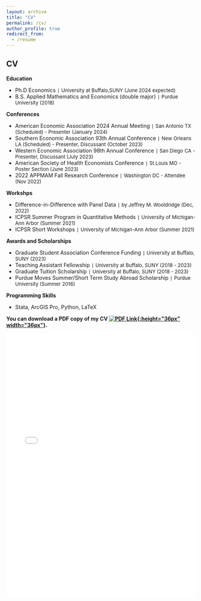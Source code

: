 ```yaml
---
layout: archive
title: "CV"
permalink: /cv/
author_profile: true
redirect_from:
  - /resume
---
```

## CV ##
**Education**
- Ph.D Economics `|` <span style="font-size:13px;"> University at Buffalo,SUNY (June 2024 expected)
- B.S. Applied Mathematics and Economics (double major) `|` <span style="font-size:13px;"> Purdue University (2018)

**Conferences**

- American Economic Association 2024 Annual Meeting `|` <span style="font-size:13px;"> San Antonio TX (Scheduled) - Presenter (January 2024)
- Southern Economic Association 93th Annual Conference `|` <span style="font-size:13px;"> New Orleans LA (Scheduled) - Presenter, Discussant (October 2023)
- Western Economic Association 98th Annual Conference `|` <span style="font-size:13px;"> San Diego CA - Presenter, Discussant (July 2023)
- American Society of Health Economists Conference `|` <span style="font-size:13px;"> St.Louis MO - Poster Section (June 2023)
- 2022 APPMAM Fall Research Conference `|` <span style="font-size:13px;"> Washington DC - Attendee (Nov 2022)

**Workshps**
- Difference-in-Difference with Panel Data `|` <span style="font-size:13px;"> by Jeffrey M. Wooldridge (Dec, 2022)
- ICPSR Summer Program in Quantitative Methods `|` <span style="font-size:13px;"> University of Michigan-Ann Arbor (Summer 2021)
- ICPSR Short Workshops `|` <span style="font-size:13px;"> University of Michigan-Ann Arbor (Summer 2021)

**Awards and Scholarships**
- Graduate Student Association Conference Funding `|` <span style="font-size:13px;"> University at Buffalo, SUNY (2023)
- Teaching Assistant Fellowship `|` <span style="font-size:13px;"> University at Buffalo, SUNY (2018 - 2023)
- Graduate Tuition Scholarship `|` <span style="font-size:13px;"> University at Buffalo, SUNY (2018 - 2023)
- Purdue Moves Summer/Short Term Study Abroad Scholarship `|` <span style="font-size:13px;"> Purdue University (Summer 2016)

**Programming Skills**
- Stata, ArcGIS Pro, Python, LaTeX

**You can download a PDF copy of my CV [![PDF Link](/yushangw/images/research/pdf.jpeg){:height="36px" width="36px"}](/yushangw/files/pdf/CV_YushangWei_Research.pdf).**
<iframe src="/yushangw/files/pdf/CV_YushangWei_Research.pdf" width="100%" height="700" frameborder="no" border="0" marginwidth="0" marginheight="0"></iframe>
